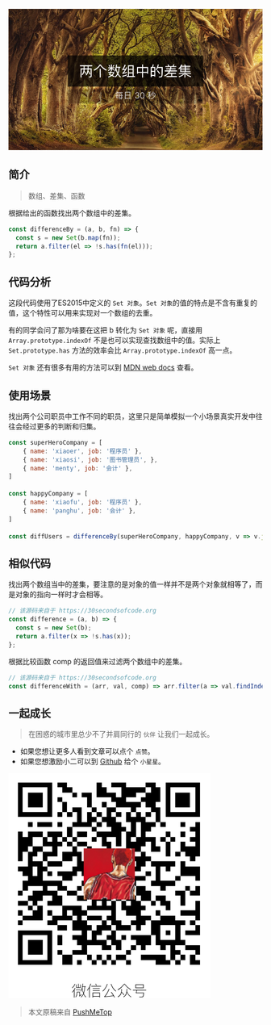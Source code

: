 <!-- # 两个数组中的差集 -->

![封面](https://raw.githubusercontent.com/pushmetop/resource/master/30-seconds-for-everyday/difference/poster.png)

## 简介

> 数组、差集、函数

根据给出的函数找出两个数组中的差集。

```javascript
const differenceBy = (a, b, fn) => {
  const s = new Set(b.map(fn));
  return a.filter(el => !s.has(fn(el)));
};
```

## 代码分析

这段代码使用了ES2015中定义的 `Set 对象`。`Set 对象`的值的特点是不含有重复的值，这个特性可以用来实现对一个数组的去重。

有的同学会问了那为啥要在这把 b 转化为 `Set 对象` 呢，直接用 `Array.prototype.indexOf` 不是也可以实现查找数组中的值。实际上 `Set.prototype.has` 方法的效率会比 `Array.prototype.indexOf` 高一点。

`Set 对象` 还有很多有用的方法可以到 [MDN web docs](https://developer.mozilla.org/zh-CN/docs/Web/JavaScript/Reference/Global_Objects/Set#%E6%96%B9%E6%B3%95) 查看。

## 使用场景

找出两个公司职员中工作不同的职员，这里只是简单模拟一个小场景真实开发中往往会经过更多的判断和归集。

```javascript
const superHeroCompany = [
    { name: 'xiaoer', job: '程序员' },
    { name: 'xiaosi', job: '图书管理员', },
    { name: 'menty', job: '会计' },
]

const happyCompany = [
    { name: 'xiaofu', job: '程序员' },
    { name: 'panghu', job: '会计' },
]

const diffUsers = differenceBy(superHeroCompany, happyCompany, v => v.job)
```

## 相似代码

找出两个数组当中的差集，要注意的是对象的值一样并不是两个对象就相等了，而是对象的指向一样时才会相等。

```javascript
// 该源码来自于 https://30secondsofcode.org
const difference = (a, b) => {
  const s = new Set(b);
  return a.filter(x => !s.has(x));
};
```

根据比较函数 comp 的返回值来过滤两个数组中的差集。

```javascript
// 该源码来自于 https://30secondsofcode.org
const differenceWith = (arr, val, comp) => arr.filter(a => val.findIndex(b => comp(a, b)) === -1)
```

## 一起成长

> 在困惑的城市里总少不了并肩同行的 `伙伴` 让我们一起成长。

* 如果您想让更多人看到文章可以点个 `点赞`。
* 如果您想激励小二可以到 [Github](https://github.com/pushmetop/30-seconds-for-everyday) 给个 `小星星`。

![微信公众号](https://raw.githubusercontent.com/pushmetop/resource/master/donate/pushmetop.png)

> 本文原稿来自 [PushMeTop](https://github.com/pushmetop)